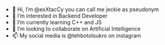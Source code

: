 - 👋 Hi, I’m @exXtacCy you can call me jeckie as pseudonym
- 👀 I’m interested in Backend Developer
- 🌱 I’m currently learning C++ and JS
- 💞️ I’m looking to collaborate on Artificial Intelligence
- 📫 My social media is @tehbotolsukro on instagram

<!---
exXtacCy/exXtacCy is a ✨ special ✨ repository because its `README.md` (this file) appears on your GitHub profile.
You can click the Preview link to take a look at your changes.
--->

